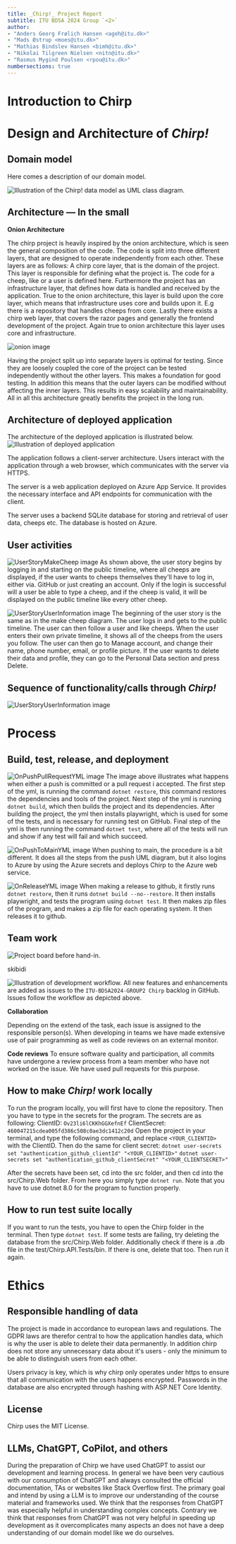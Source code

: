```yaml
---
title: _Chirp!_ Project Report
subtitle: ITU BDSA 2024 Group `<2>`
author:
- "Anders Georg Frølich Hansen <ageh@itu.dk>"
- "Mads Østrup <moes@itu.dk>"
- "Mathias Bindslev Hansen <bimh@itu.dk>"
- "Nikolai Tilgreen Nielsen <nitn@itu.dk>"
- "Rasmus Mygind Poulsen <rpou@itu.dk>"
numbersections: true
---
```


# Introduction to Chirp

# Design and Architecture of _Chirp!_

## Domain model
<!---
Provide an illustration of your domain model. Make sure that it is correct and complete. In case you are using ASP.NET Identity, make sure to illustrate that accordingly.
-->
 
Here comes a description of our domain model.

![Illustration of the _Chirp!_ data model as UML class diagram.](images/domain_model.png)

## Architecture — In the small
<!---
Illustrate the organization of your code base. That is, illustrate which layers exist in your (onion) architecture. Make sure to illustrate which part of your code is residing in which layer.
-->

**Onion Architecture**

The chirp project is heavily inspired by the onion architecture, which is seen the general composition of the code. The code is split into three different layers, that are designed to operate independently from each other. These layers are as follows: 
A chirp core layer, that is the domain of the project. This layer is responsible for defining what the project is. The code for a cheep, like or a user is defined here. 
Furthermore the project has an infrastructure layer, that defines how data is handled and received by the application. True to the onion architecture, this layer is build upon the core layer, which means that infrastructure uses core and builds upon it. E.g there is a repository that handles cheeps from core. 
Lastly there exists a chirp web layer, that covers the razor pages and generally the frontend development of the project. Again true to onion architecture this layer uses core and infrastructure.

![onion image](images/onion.png)

Having the project split up into separate layers is optimal for testing. Since they are loosely coupled the core of the project can be tested independently without the other layers. This makes a foundation for good testing. In addition this means that the outer layers can be modified without affecting the inner layers. This results in easy scalability and maintainability. All in all this architecture greatly benefits the project in the long run.

## Architecture of deployed application
<!---
Illustrate the architecture of your deployed application. Remember, you developed a client-server application. Illustrate the server component and to where it is deployed, illustrate a client component, and show how these communicate with each other.
-->
The architecture of the deployed application is illustrated below.
![Illustration of deployed application](images/DeployedApp.png)

The application follows a client-server architecture. Users interact with the application through a web browser, which communicates with the server via HTTPS.

The server is a web application deployed on Azure App Service. It provides the necessary interface and API endpoints for communication with the client.

The server uses a backend SQLite database for storing and retrieval of user data, cheeps etc. The database is hosted on Azure.

<!--
Evt. tilføj web, infrastructure, core til billede
Evt. tilføj at brugeren ikke interegere direkte med databasen, men gennem et interface.
-->

## User activities
<!---
Illustrate typical scenarios of a user journey through your Chirp! application. That is, start illustrating the first page that is presented to a non-authorized user, illustrate what a non-authorized user can do with your Chirp! application, and finally illustrate what a user can do after authentication.

Make sure that the illustrations are in line with the actual behavior of your application.
-->

![UserStoryMakeCheep image](images/UserStoryMakeCheep.drawio.png)
As shown above, the user story begins by logging in and starting on the public timeline, where all cheeps are displayed, if the user wants to cheeps themselves they'll have to log in, either via. GitHub or just creating an account. Only if the login is successful will a user be able to type a cheep, and if the cheep is valid, it will be displayed on the public timeline like every other cheep.

![UserStoryUserInformation image](images/UserStoryUserInformation.png)
The beginning of the user story is the same as in the make cheep diagram. The user logs in and gets to the public timeline. The user can then follow a user and like cheeps. When the user enters their own private timeline, it shows all of the cheeps from the users you follow. The user can then go to Manage account, and change their name, phone number, email, or profile picture. If the user wants to delete their data and profile, they can go to the Personal Data section and press Delete. 

## Sequence of functionality/calls through _Chirp!_
<!---
With a UML sequence diagram, illustrate the flow of messages and data through your Chirp! application. Start with an HTTP request that is send by an unauthorized user to the root endpoint of your application and end with the completely rendered web-page that is returned to the user.

Make sure that your illustration is complete. That is, likely for many of you there will be different kinds of "calls" and responses. Some HTTP calls and responses, some calls and responses in C# and likely some more. (Note the previous sentence is vague on purpose. I want that you create a complete illustration.)
-->

![UserStoryUserInformation image](images/SequenceOfFunctionality.png)


# Process

## Build, test, release, and deployment
<!---
Illustrate with a UML activity diagram how your Chirp! applications are build, tested, released, and deployed. That is, illustrate the flow of activities in your respective GitHub Actions workflows.

Describe the illustration briefly, i.e., how your application is built, tested, released, and deployed.
-->

![OnPushPullRequestYML image](images/OnPushPullRequestYML.png)
The image above illustrates what happens when either a push is committed or a pull request i accepted. The first step of the yml, is running the command `dotnet restore`, this command restores the dependencies and tools of the project. Next step of the yml is running `dotnet build`, which then builds the project and its dependencies. After building the project, the yml then installs playwright, which is used for some of the tests, and is necessary for running test on GitHub. Final step of the yml is then running the command `dotnet test`, where all of the tests will run and show if any test will fail and which succeed.

![OnPushToMainYML image](images/OnPushToMainYML.png)
When pushing to main, the procedure is a bit different. It does all the steps from the push UML diagram, but it also logins to Azure by using the Azure secrets and deploys Chirp to the Azure web service.

![OnReleaseYML image](images/OnReleaseYML.png)
When making a release to github, it firstly runs `dotnet restore`, then it runs `dotnet build --no--restore`. It then installs playwright, and tests the program using `dotnet test`. It then makes zip files of the program, and makes a zip file for each operating system. It then releases it to github.


## Team work
<!---
Show a screenshot of your project board right before hand-in. Briefly describe which tasks are still unresolved, i.e., which features are missing from your applications or which functionality is incomplete.

Briefly describe and illustrate the flow of activities that happen from the new creation of an issue (task description), over development, etc. until a feature is finally merged into the main branch of your repository.
-->
![Project board before hand-in.](images/Projectboard_16-12-2024.png)
<!--
HVAD SKAL TILFØJES HER??
 -->
 skibidi


![Illustration of development workflow.](images/ProjectBoard.png)
All new features and enhancements are added as issues to the `ITU-BDSA2024-GROUP2 Chirp` backlog in GitHub. Issues follow the workflow as depicted above.

**Collaboration**

Depending on the extend of the task, each issue is assigned to the responsible person(s). When developing in teams we have made extensive use of pair programming as well as code reviews on an external monitor.

<!--
**Development**
During the development process we have followed a trunk-based branching strategy using short-lived feature branches for each issue.
RYK TIL ANDEN SEKTION
 -->

**Code reviews**
To ensure software quality and participation, all commits have undergone a review process from a team member who have not worked on the issue. We have used pull requests for this purpose.


## How to make _Chirp!_ work locally
<!---
There has to be some documentation on how to come from cloning your project to a running system. That is, Adrian or Helge have to know precisely what to do in which order. Likely, it is best to describe how we clone your project, which commands we have to execute, and what we are supposed to see then.
-->

To run the program locally, you will first have to clone the repository. Then you have to type in the secrets for the program. The secrets are as following:
ClientID: `Ov23li6lCKKhGGXefnEf`
ClientSecret: `460047215cdea005fd386c508c0ae3dc1412c20d`
Open the project in your terminal, and type the following command, and replace `<YOUR_CLIENTID>` with the ClientID. Then do the same for client secret:
`dotnet user-secrets set "authentication_github_clientId" "<YOUR_CLIENTID>"`
`dotnet user-secrets set "authentication_github_clientSecret" "<YOUR_CLIENTSECRET>"`

After the secrets have been set, cd into the src folder, and then cd into the src/Chirp.Web folder. From here you simply type `dotnet run`. Note that you have to use dotnet 8.0 for the program to function properly.

## How to run test suite locally
<!---
List all necessary steps that Adrian or Helge have to perform to execute your test suites. Here, you can assume that we already cloned your repository in the step above.

Briefly describe what kinds of tests you have in your test suites and what they are testing.
-->

If you want to run the tests, you have to open the Chirp folder in the terminal. Then type `dotnet test`. If some tests are failing, try deleting the database from the src/Chirp.Web folder. Additionally check if there is a .db file in the test/Chirp.API.Tests/bin. If there is one, delete that too. Then run it again.

# Ethics

## Responsible handling of data
The project is made in accordance to european laws and regulations. The GDPR laws are therefor central to how the application handles data, which is why the user is able to delete their data permanently. In addition chirp does not store any unnecessary data about it's users - only the minimum to be able to distinguish users from each other. 

Users privacy is key, which is why chirp only operates under https to ensure that all communication with the users happens encrypted. Passwords in the database are also encrypted through hashing with ASP.NET Core Identity.


## License
<!---
State which software license you chose for your application.
-->
Chirp uses the MIT License. 

## LLMs, ChatGPT, CoPilot, and others
<!---
State which LLM(s) were used during development of your project. In case you were not using any, just state so. In case you were using an LLM to support your development, briefly describe when and how it was applied. Reflect in writing to which degree the responses of the LLM were helpful. Discuss briefly if application of LLMs sped up your development or if the contrary was the case. 
-->
During the preparation of Chirp we have used ChatGPT to assist our development and learning process. In general we have been very cautious with our consumption of ChatGPT and always consulted the official documentation, TAs or websites like Stack Overflow first. The primary goal and intend by using a LLM is to improve our understanding of the course material and frameworks used. We think that the responses from ChatGPT was especially helpful in understanding complex concepts. Contrary we think that responses from ChatGPT was not very helpful in speeding up development as it overcomplicates many aspects an does not have a deep understanding of our domain model like we do ourselves.

